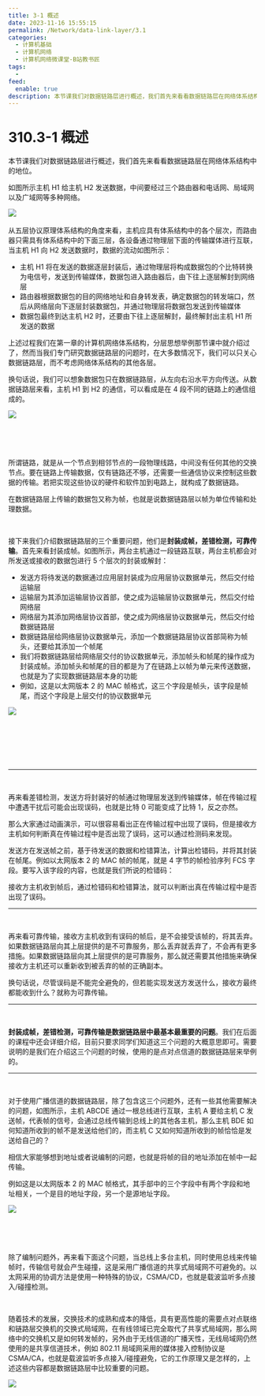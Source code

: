 ```yaml
---
title: 3-1 概述
date: 2023-11-16 15:55:15
permalink: /Network/data-link-layer/3.1
categories:
  - 计算机基础
  - 计算机网络
  - 计算机网络微课堂-B站教书匠
tags:
  - 
feed:
  enable: true
description: 本节课我们对数据链路层进行概述，我们首先来看看数据链路层在网络体系结构中的地位。如图所示主机h1给主机h2发送数据，中间要经过三个路由器和电话网、局域网以及广域网等多种网络。
---
```


# 310.3-1 概述

本节课我们对数据链路层进行概述，我们首先来看看数据链路层在网络体系结构中的地位。

<!-- more -->


如图所示主机 H1 给主机 H2 发送数据，中间要经过三个路由器和电话网、局域网以及广域网等多种网络。

​![](https://image.peterjxl.com/blog/image-20211212101453-hv2qi4d.png)​

从五层协议原理体系结构的角度来看，主机应具有体系结构中的各个层次，而路由器只需具有体系结构中的下面三层，各设备通过物理层下面的传输媒体进行互联，当主机 H1 向 H2 发送数据时，数据的流动如图所示：

* 主机 H1 将在发送的数据逐层封装后，通过物理层将构成数据包的个比特转换为电信号，发送到传输媒体，数据包进入路由器后，由下往上逐层解封到网络层
* 路由器根据数据包的目的网络地址和自身转发表，确定数据包的转发端口，然后从网络层向下逐层封装数据包，并通过物理层将数据包发送到传输媒体
* 数据包最终到达主机 H2 时，还要由下往上逐层解封，最终解封出主机 H1 所发送的数据

上述过程我们在第一章的计算机网络体系结构，分层思想举例那节课中就介绍过了，然而当我们专门研究数据链路层的问题时，在大多数情况下，我们可以只关心数据链路层，而不考虑网络体系结构的其他各层。

换句话说，我们可以想象数据包只在数据链路层，从左向右沿水平方向传送。从数据链路层来看，主机 H1 到 H2 的通信，可以看成是在 4 段不同的链路上的通信组成的。

​![](https://image.peterjxl.com/blog/image-20211212101453-hv2qi4d.png)​

‍

‍

所谓链路，就是从一个节点到相邻节点的一段物理线路，中间没有任何其他的交换节点。要在链路上传输数据，仅有链路还不够，还需要一些通信协议来控制这些数据的传输。若把实现这些协议的硬件和软件加到电路上，就构成了数据链路。

在数据链路层上传输的数据包又称为帧，也就是说数据链路层以帧为单位传输和处理数据。

‍

接下来我们介绍数据链路层的三个重要问题，他们是**封装成帧，差错检测，可靠传输**。首先来看封装成帧。如图所示，两台主机通过一段链路互联，两台主机都会对所发送或接收的数据包进行 5 个层次的封装或解封：

* 发送方将待发送的数据通过应用层封装成为应用层协议数据单元，然后交付给运输层
* 运输层为其添加运输层协议首部，使之成为运输层协议数据单元，然后交付给网络层
* 网络层为其添加网络层协议首部，使之成为网络层协议数据单元，然后交付给数据链路层
* 数据链路层给网络层协议数据单元，添加一个数据链路层协议首部简称为帧头，还要给其添加一个帧尾
* 我们将数据链路层给网络层交付的协议数据单元，添加帧头和帧尾的操作成为封装成帧。添加帧头和帧尾的目的都是为了在链路上以帧为单元来传送数据，也就是为了实现数据链路层本身的功能
* 例如，这是以太网版本 2 的 MAC 帧格式，这三个字段是帧头，该字段是帧尾，而这个字段是上层交付的协议数据单元

​![](https://image.peterjxl.com/blog/image-20211212101907-9dc8hd8.png)​

‍

‍

‍

---

‍

再来看差错检测，发送方将封装好的帧通过物理层发送到传输媒体，帧在传输过程中遭遇干扰后可能会出现误码，也就是比特 0 可能变成了比特 1，反之亦然。

那么大家通过动画演示，可以很容易看出正在传输过程中出现了误码，但是接收方主机如何判断真在传输过程中是否出现了误码，这可以通过检测码来发现。

发送方在发送帧之前，基于待发送的数据和检错算法，计算出检错码，并将其封装在帧尾。例如以太网版本 2 的 MAC 帧的帧尾，就是 4 字节的帧检验序列 FCS 字段。要写入该字段的内容，也就是我们所说的检错码：

接收方主机收到帧后，通过检错码和检错算法，就可以判断出真在传输过程中是否出现了误码。

---

‍

再来看可靠传输，接收方主机收到有误码的帧后，是不会接受该帧的，将其丢弃。如果数据链路层向其上层提供的是不可靠服务，那么丢弃就丢弃了，不会再有更多措施。如果数据链路层向其上层提供的是可靠服务，那么就还需要其他措施来确保接收方主机还可以重新收到被丢弃的帧的正确副本。

换句话说，尽管误码是不能完全避免的，但若能实现发送方发送什么，接收方最终都能收到什么？就称为可靠传输。

---

‍

**封装成帧，差错检测，可靠传输是数据链路层中最基本最重要的问题**。我们在后面的课程中还会详细介绍，目前只要求同学们知道这三个问题的大概意思即可。需要说明的是我们在介绍这三个问题的时候，使用的是点对点信道的数据链路层来举例的。

---

‍

对于使用广播信道的数据链路层，除了包含这三个问题外，还有一些其他需要解决的问题，如图所示，主机 ABCDE 通过一根总线进行互联，主机 A 要给主机 C 发送帧，代表帧的信号，会通过总线传输到总线上的其他各主机，那么主机 BDE 如何知道所收到的帧不是发送给他们的，而主机 C 又如何知道所收到的帧恰恰是发送给自己的？

相信大家能够想到地址或者说编制的问题，也就是将帧的目的地址添加在帧中一起传输。

例如这是以太网版本 2 的 MAC 帧格式，其手部中的三个字段中有两个字段和地址相关，一个是目的地址字段，另一个是源地址字段。

​![](https://image.peterjxl.com/blog/image-20211212102406-rsmpjnh.png)​

‍

‍

除了编制问题外，再来看下面这个问题，当总线上多台主机，同时使用总线来传输帧时，传输信号就会产生碰撞，这是采用广播信道的共享式局域网不可避免的。以太网采用的协调方法是使用一种特殊的协议，CSMA/CD，也就是载波监听多点接入/碰撞检测。

‍

随着技术的发展，交换技术的成熟和成本的降低，具有更高性能的需要点对点联络和链路层交换机的交换式局域网，在有线领域已完全取代了共享式局域网，那么网络中的交换机又是如何转发帧的，另外由于无线信道的广播天性，无线局域网仍然使用的是共享信道技术，例如 802.11 局域网采用的媒体接入控制协议是 CSMA/CA，也就是载波监听多点接入/碰撞避免，它的工作原理又是怎样的，上述这些内容都是数据链路层中比较重要的问题。

​![](https://image.peterjxl.com/blog/image-20211212102614-7ypdur6.png)​

‍

‍

‍
